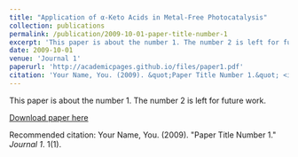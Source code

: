 ```yaml
---
title: "Application of α-Keto Acids in Metal-Free Photocatalysis"
collection: publications
permalink: /publication/2009-10-01-paper-title-number-1
excerpt: 'This paper is about the number 1. The number 2 is left for future work.'
date: 2009-10-01
venue: 'Journal 1'
paperurl: 'http://academicpages.github.io/files/paper1.pdf'
citation: 'Your Name, You. (2009). &quot;Paper Title Number 1.&quot; <i>Journal 1</i>. 1(1).'
---
```

This paper is about the number 1. The number 2 is left for future work.

[Download paper here](http://sioc-journal.cn/Jwk_yjhx/CN/10.6023/cjoc202109008)

Recommended citation: Your Name, You. (2009). "Paper Title Number 1." <i>Journal 1</i>. 1(1).
